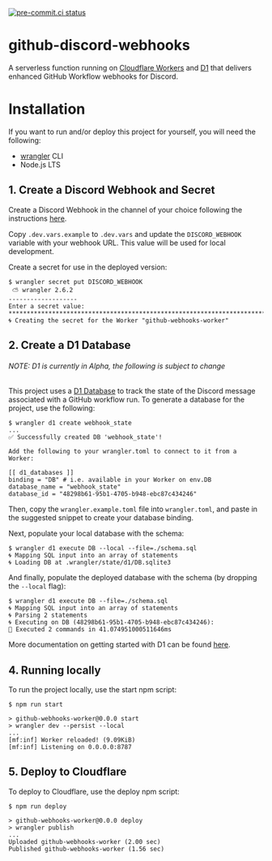 [![pre-commit.ci status](https://results.pre-commit.ci/badge/github/finlaysawyer/github-discord-webhooks/master.svg)](https://results.pre-commit.ci/latest/github/finlaysawyer/github-discord-webhooks/master)

# github-discord-webhooks

A serverless function running on [Cloudflare Workers](https://workers.cloudflare.com/) and [D1](https://developers.cloudflare.com/d1/) that delivers enhanced GitHub Workflow webhooks for Discord.

# Installation

If you want to run and/or deploy this project for yourself, you will need the following:

- [wrangler](https://developers.cloudflare.com/workers/get-started/guide#1-install-wrangler-workers-cli) CLI
- Node.js LTS

## 1. Create a Discord Webhook and Secret

Create a Discord Webhook in the channel of your choice following the instructions [here](https://support.discord.com/hc/en-us/articles/228383668-Intro-to-Webhooks).

Copy `.dev.vars.example` to `.dev.vars` and update the `DISCORD_WEBHOOK` variable with your webhook URL. This value will be used for local development.

Create a secret for use in the deployed version:

```console
$ wrangler secret put DISCORD_WEBHOOK
 ⛅️ wrangler 2.6.2
-------------------
Enter a secret value: *************************************************************************************************************************
🌀 Creating the secret for the Worker "github-webhooks-worker"
```

## 2. Create a D1 Database

###### NOTE: D1 is currently in Alpha, the following is subject to change

This project uses a [D1 Database](https://blog.cloudflare.com/introducing-d1/) to track the state of
the Discord message associated with a GitHub workflow run. To generate a database for the project, use the following:

```console
$ wrangler d1 create webhook_state
...
✅ Successfully created DB 'webhook_state'!

Add the following to your wrangler.toml to connect to it from a Worker:

[[ d1_databases ]]
binding = "DB" # i.e. available in your Worker on env.DB
database_name = "webhook_state"
database_id = "48298b61-95b1-4705-b948-ebc87c434246"
```

Then, copy the `wrangler.example.toml` file into `wrangler.toml`, and paste in the suggested snippet to create your
database binding.

Next, populate your local database with the schema:

```console
$ wrangler d1 execute DB --local --file=./schema.sql
🌀 Mapping SQL input into an array of statements
🌀 Loading DB at .wrangler/state/d1/DB.sqlite3
```

And finally, populate the deployed database with the schema (by dropping the `--local` flag):

```console
$ wrangler d1 execute DB --file=./schema.sql
🌀 Mapping SQL input into an array of statements
🌀 Parsing 2 statements
🌀 Executing on DB (48298b61-95b1-4705-b948-ebc87c434246):
🚣 Executed 2 commands in 41.074951000511646ms
```

More documentation on getting started with D1 can be found [here](https://developers.cloudflare.com/d1/get-started/).

## 4. Running locally

To run the project locally, use the start npm script:

```console
$ npm run start

> github-webhooks-worker@0.0.0 start
> wrangler dev --persist --local
...
[mf:inf] Worker reloaded! (9.09KiB)
[mf:inf] Listening on 0.0.0.0:8787
```

## 5. Deploy to Cloudflare

To deploy to Cloudflare, use the deploy npm script:

```console
$ npm run deploy

> github-webhooks-worker@0.0.0 deploy
> wrangler publish
...
Uploaded github-webhooks-worker (2.00 sec)
Published github-webhooks-worker (1.56 sec)
```
